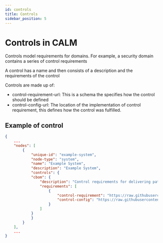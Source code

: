 ```yaml
---
id: controls
title: Controls
sidebar_position: 5
---
```


# Controls in CALM 

Controls model requirements for domains. For example, a security domain contains a series of control requirements

A control has a name and then consists of a description and the requirements of the control


Controls are made up of:

* control-requirement-url: This is a schema the specifies how the control should be defined
* control-config-url: The location of the implementation of control requirement, this defines how the control was fulfilled.

## Example of control

```json
{
    ...
    "nodes": [
        {   
            "unique-id": "example-system",
            "node-type": "system",
            "name": "Example System",
            "description": "Example System",
            "controls": {
            "cbom": {
                "description": "Control requirements for delivering patterns",
                "requirements": [
                    {
                        "control-requirement": "https://raw.githubusercontent.com/finos/architecture-as-code/main/calm/control-example/pre-prod-review-specification.json",
                        "control-config": "https://raw.githubusercontent.com/finos/architecture-as-code/main/calm/control-example/pre-prod-review-configuration.json"
                    }
                ]
            }
            }
        }
    ],
    ...
}
```